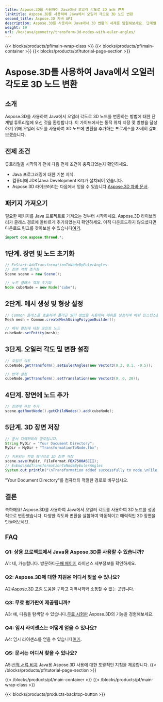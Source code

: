 ```yaml
---
title: Aspose.3D를 사용하여 Java에서 오일러 각도로 3D 노드 변환
linktitle: Aspose.3D를 사용하여 Java에서 오일러 각도로 3D 노드 변환
second_title: Aspose.3D 자바 API
description: Aspose.3D를 사용하여 Java에서 3D 변환의 세계를 탐험해보세요. 단계별 가이드에 따라 3D 노드에 동적 오일러 각도를 추가하세요.
weight: 19
url: /ko/java/geometry/transform-3d-nodes-with-euler-angles/
---
```


{{< blocks/products/pf/main-wrap-class >}}
{{< blocks/products/pf/main-container >}}
{{< blocks/products/pf/tutorial-page-section >}}

# Aspose.3D를 사용하여 Java에서 오일러 각도로 3D 노드 변환

## 소개

Aspose.3D를 사용하여 Java에서 오일러 각도로 3D 노드를 변환하는 방법에 대한 단계별 튜토리얼에 오신 것을 환영합니다. 이 가이드에서는 동적 위치 지정 및 방향을 달성하기 위해 오일러 각도를 사용하여 3D 노드에 변환을 추가하는 프로세스를 자세히 살펴보겠습니다.

## 전제 조건

튜토리얼을 시작하기 전에 다음 전제 조건이 충족되었는지 확인하세요.

- Java 프로그래밍에 대한 기본 지식.
- 컴퓨터에 JDK(Java Development Kit)가 설치되어 있습니다.
-  Aspose.3D 라이브러리는 다음에서 얻을 수 있습니다.[Aspose.3D 자바 문서](https://reference.aspose.com/3d/java/).

## 패키지 가져오기

 필요한 패키지를 Java 프로젝트로 가져오는 것부터 시작하세요. Aspose.3D 라이브러리가 클래스 경로에 올바르게 추가되었는지 확인하세요. 아직 다운로드하지 않으셨다면 다운로드 링크를 찾아보실 수 있습니다[여기](https://releases.aspose.com/3d/java/).

```java
import com.aspose.threed.*;
```

## 1단계. 장면 및 노드 초기화

```java
// ExStart:AddTransformationToNodeByEulerAngles
// 장면 객체 초기화
Scene scene = new Scene();

// 노드 클래스 객체 초기화
Node cubeNode = new Node("cube");
```

## 2단계. 메시 생성 및 형상 설정

```java
// Common 클래스를 호출하여 폴리곤 빌더 방법을 사용하여 메쉬를 생성하여 메쉬 인스턴스를 설정합니다.
Mesh mesh = Common.createMeshUsingPolygonBuilder();

// 메쉬 형상에 대한 포인트 노드
cubeNode.setEntity(mesh);
```

## 3단계. 오일러 각도 및 변환 설정

```java
// 오일러 각도
cubeNode.getTransform().setEulerAngles(new Vector3(0.3, 0.1, -0.5));

// 번역 설정
cubeNode.getTransform().setTranslation(new Vector3(0, 0, 20));
```

## 4단계. 장면에 노드 추가

```java
// 장면에 큐브 추가
scene.getRootNode().getChildNodes().add(cubeNode);
```

## 5단계. 3D 장면 저장

```java
// 문서 디렉터리의 경로입니다.
String MyDir = "Your Document Directory";
MyDir = MyDir + "TransformationToNode.fbx";

// 지원되는 파일 형식으로 3D 장면 저장
scene.save(MyDir, FileFormat.FBX7500ASCII);
// ExEnd:AddTransformationToNodeByEulerAngles
System.out.println("\nTransformation added successfully to node.\nFile saved at " + MyDir);
```

"Your Document Directory"를 컴퓨터의 적절한 경로로 바꾸십시오.

## 결론

축하해요! Aspose.3D를 사용하여 Java에서 오일러 각도를 사용하여 3D 노드를 성공적으로 변환했습니다. 다양한 각도와 변환을 실험하여 역동적이고 매력적인 3D 장면을 만들어보세요.

## FAQ

### Q1: 상용 프로젝트에서 Java용 Aspose.3D를 사용할 수 있습니까?

 A1: 네, 가능합니다. 방문하다[구매 페이지](https://purchase.aspose.com/buy) 라이선스 세부정보를 확인하세요.

### Q2: Aspose.3D에 대한 지원은 어디서 찾을 수 있나요?

 A2:[Aspose.3D 포럼](https://forum.aspose.com/c/3d/18) 도움을 구하고 지역사회와 소통할 수 있는 곳입니다.

### Q3: 무료 평가판이 제공됩니까?

 A3: 예, 다음을 탐색할 수 있습니다.[무료 시험판](https://releases.aspose.com/) Aspose.3D의 기능을 경험해보세요.

### Q4: 임시 라이센스는 어떻게 얻을 수 있나요?

 A4: 임시 라이센스를 얻을 수 있습니다[여기](https://purchase.aspose.com/temporary-license/).

### Q5: 문서는 어디서 찾을 수 있나요?

 A5:[선적 서류 비치](https://reference.aspose.com/3d/java/) Java용 Aspose.3D 사용에 대한 포괄적인 지침을 제공합니다.
{{< /blocks/products/pf/tutorial-page-section >}}

{{< /blocks/products/pf/main-container >}}
{{< /blocks/products/pf/main-wrap-class >}}

{{< blocks/products/products-backtop-button >}}
